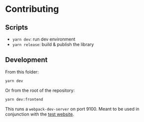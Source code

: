 # Contributing

## Scripts

- `yarn dev`: run dev environment
- `yarn release`: build & publish the library

## Development

From this folder:

```sh
yarn dev
```

Or from the root of the repository:

```sh
yarn dev:frontend
```

This runs a `webpack-dev-server` on port 9100.
Meant to be used in conjunction with the [test website](../public/).
